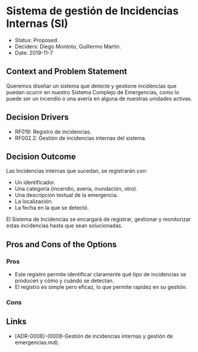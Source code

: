 # Sistema de gestión de Incidencias Internas (SI)

* Status: Proposed.
* Deciders: Diego Montoto, Guillermo Martín.
* Date: 2019-11-7


## Context and Problem Statement

Queremos diseñar un sistema que detecte y gestione incidencias que puedan ocurrir en nuestro Sistema Complejo de Emergencias, como lo puede ser un incendio o una avería en alguna de nuestras unidades activas.


## Decision Drivers

* RF019: Registro de incidencias.
* RF002.2: Gestión de incidencias internas del sistema.

## Decision Outcome

Las Incidencias internas que sucedan, se registrarán con:
* Un identificador.
* Una categoría (incendio, avería, inundación, otro).
* Una descripción textual de la emergencia.
* La localización.
* La fecha en la que se detectó.

El Sistema de Incidencias se encargará de registrar, gestionar y monitorizar estas incidencias hasta que sean solucionadas.

## Pros and Cons of the Options

### Pros

* Este registro permite identificar claramente qué tipo de incidencias se producen y cómo y cuándo se detectan.
* El registro es simple pero eficaz, lo que permite rapidez en su gestión.


### Cons


## Links

* [ADR-0008]-(0008-Gestión de incidencias internas y gestión de emergencias.md).

